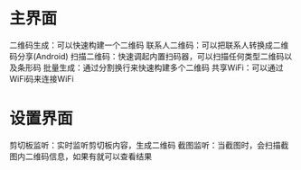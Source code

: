 # 主界面
二维码生成：可以快速构建一个二维码
联系人二维码：可以把联系人转换成二维码分享(Android)
扫描二维码：快速调起内置扫码器，可以扫描任何类型二维码以及条形码
批量生成：通过分割换行来快速构建多个二维码
共享WiFi：可以通过WiFi码来连接WiFi
# 设置界面
剪切板监听：实时监听剪切板内容，生成二维码
截图监听：当截图时，会扫描截图内二维码信息，如果有就可以查看结果

